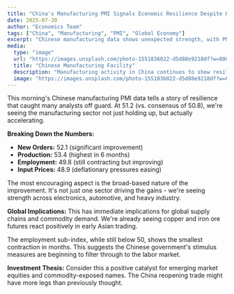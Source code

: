 ```yaml
---
title: "China's Manufacturing PMI Signals Economic Resilience Despite Headwinds"
date: 2025-07-30
author: "Economics Team"
tags: ["China", "Manufacturing", "PMI", "Global Economy"]
excerpt: "Chinese manufacturing data shows unexpected strength, with PMI rising to 51.2, beating expectations and providing hope for global supply chains."
media:
  type: "image"
  url: "https://images.unsplash.com/photo-1551836022-d5d88e9218df?w=800&h=400&fit=crop"
  title: "Chinese Manufacturing Facility"
  description: "Manufacturing activity in China continues to show resilience"
  image: "https://images.unsplash.com/photo-1551836022-d5d88e9218df?w=800&h=400&fit=crop"
---
```


This morning's Chinese manufacturing PMI data tells a story of resilience that caught many analysts off guard. At 51.2 (vs. consensus of 50.8), we're seeing the manufacturing sector not just holding up, but actually accelerating.

**Breaking Down the Numbers:**
- **New Orders:** 52.1 (significant improvement)
- **Production:** 53.4 (highest in 6 months)
- **Employment:** 49.8 (still contracting but improving)
- **Input Prices:** 48.9 (deflationary pressures easing)

The most encouraging aspect is the broad-based nature of the improvement. It's not just one sector driving the gains - we're seeing strength across electronics, automotive, and heavy industry.

**Global Implications:**
This has immediate implications for global supply chains and commodity demand. We're already seeing copper and iron ore futures react positively in early Asian trading.

The employment sub-index, while still below 50, shows the smallest contraction in months. This suggests the Chinese government's stimulus measures are beginning to filter through to the labor market.

**Investment Thesis:** Consider this a positive catalyst for emerging market equities and commodity-exposed names. The China reopening trade might have more legs than previously thought.